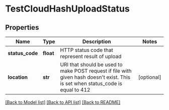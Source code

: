 # TestCloudHashUploadStatus

## Properties
Name | Type | Description | Notes
------------ | ------------- | ------------- | -------------
**status_code** | **float** | HTTP status code that represent result of upload | 
**location** | **str** | URI that should be used to make POST request if file with given hash doesn&#x27;t exist. This is set when status_code is equal to 412 | [optional] 

[[Back to Model list]](../README.md#documentation-for-models) [[Back to API list]](../README.md#documentation-for-api-endpoints) [[Back to README]](../README.md)


